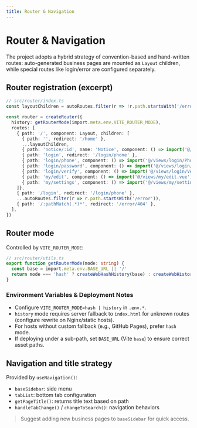 ```yaml
---
title: Router & Navigation
---
```


# Router & Navigation

The project adopts a hybrid strategy of convention-based and hand-written routes: auto-generated business pages are mounted as `Layout` children, while special routes like login/error are configured separately.

## Router registration (excerpt)

```ts
// src/router/index.ts
const layoutChildren = autoRoutes.filter(r => !r.path.startsWith('/error') && !r.path.startsWith('/login'))

const router = createRouter({
  history: getRouterMode(import.meta.env.VITE_ROUTER_MODE),
  routes: [
    { path: '/', component: Layout, children: [
      { path: '', redirect: '/home' },
      ...layoutChildren,
      { path: 'notice/:id', name: 'Notice', component: () => import('@/views/notice/index.vue') },
      { path: 'login', redirect: '/login/phone' },
      { path: 'login/phone', component: () => import('@/views/login/PhoneLoginPage.vue') },
      { path: 'login/password', component: () => import('@/views/login/PasswordLoginPage.vue') },
      { path: 'login/verify', component: () => import('@/views/login/VerifyCodePage.vue') },
      { path: 'my/edit', component: () => import('@/views/my/edit.vue') },
      { path: 'my/settings', component: () => import('@/views/my/settings.vue') },
    ]},
    { path: '/login', redirect: '/login/phone' },
    ...autoRoutes.filter(r => r.path.startsWith('/error')),
    { path: '/:pathMatch(.*)*', redirect: '/error/404' },
  ],
})
```

## Router mode

Controlled by `VITE_ROUTER_MODE`:

```ts
// src/router/utils.ts
export function getRouterMode(mode: string) {
  const base = import.meta.env.BASE_URL || '/'
  return mode === 'hash' ? createWebHashHistory(base) : createWebHistory(base)
}
```

### Environment Variables & Deployment Notes

- Configure `VITE_ROUTER_MODE=hash | history` in `.env.*`.
- `history` mode requires server fallback to `index.html` for unknown routes (configure rewrite on Nginx/static hosts).
- For hosts without custom fallback (e.g., GitHub Pages), prefer `hash` mode.
- If deploying under a sub-path, set `BASE_URL` (Vite `base`) to ensure correct asset paths.

## Navigation and title strategy

Provided by `useNavigation()`:

- `baseSidebar`: side menu
- `tabList`: bottom tab configuration
- `getPageTitle()`: returns title text based on path
- `handleTabChange()` / `changeToSearch()`: navigation behaviors

> Suggest adding new business pages to `baseSidebar` for quick access.
